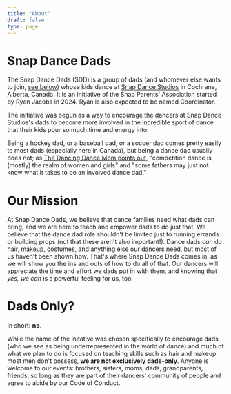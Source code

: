```yaml
---
title: "About"
draft: false
type: page
---
```


# Snap Dance Dads

The Snap Dance Dads (SDD) is a group of dads (and whomever else wants to join, [see below](#dads-only)) whose kids dance at [Snap Dance Studios](https://snapdancestudios.com/) in Cochrane, Alberta, Canada. It is an initiative of the Snap Parents' Association started by Ryan Jacobs in 2024. Ryan is also expected to be named Coordinator.

The initiative was begun as a way to encourage the dancers at Snap Dance Studios's dads to become more involved in the incredible sport of dance that their kids pour so much time and energy into.

Being a hockey dad, or a baseball dad, or a soccer dad comes pretty easily to most dads (especially here in Canada), but being a dance dad usually does not; as [The Dancing Dance Mom points out](https://thedancingdancemom.com/the-few-the-proud-the-dance-dads/), "competition dance is (mostly) the realm of women and girls" and "some fathers may just not know what it takes to be an involved dance dad."

# Our Mission

At Snap Dance Dads, we believe that dance families need what dads can bring, and we are here to teach and empower dads to do just that. We believe that the dance dad role shouldn't be limited just to running errands or building props (not that these aren't also important!). Dance dads _can_ do hair, makeup, costumes, and anything else our dancers need, but most of us haven't been shown how. That's where Snap Dance Dads comes in, as we will show you the ins and outs of how to do all of that. Our dancers will appreciate the time and effort we dads put in with them, and knowing that _yes, we can_ is a powerful feeling for us, too.

# Dads Only?

In short: **no**.

While the name of the initative was chosen specifically to encourage dads (who we see as being underrepresented in the world of dance) and much of what we plan to do is focused on teaching skills such as hair and makeup most men don't possess, **we are not exclusively dads-only**. Anyone is welcome to our events: brothers, sisters, moms, dads, grandparents, friends, so long as they are part of their dancers' community of people and agree to abide by our Code of Conduct.
